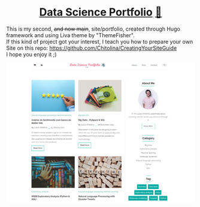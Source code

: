 <h1 align=center><a target="_blank" href="https://demo.gethugothemes.com/liva" rel="nofollow">Data Science Portfolio</a> <a  target="_blank" href="https://lighthouse-dot-webdotdevsite.appspot.com//lh/html?url=https%3A%2F%2Fdemo.gethugothemes.com%2Fliva%2F">🌠</a></h1>

This is my second, ~~and now main~~, site/portfolio, created through Hugo framework and using Liva theme by "ThemeFisher".  
If this kind of project got your interest, I teach you how to prepare your own Site on this repo: https://github.com/Chitolina/CreatingYourSiteGuide  
I hope you enjoy it ;)  


![Screenshot](screenshot.png)
